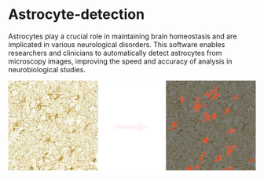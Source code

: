 # Astrocyte-detection

Astrocytes play a crucial role in maintaining brain homeostasis and are implicated in various neurological disorders. This software enables researchers and clinicians to automatically detect astrocytes from microscopy images, improving the speed and accuracy of analysis in neurobiological studies.

![App Screenshot](data/readme1.png)
